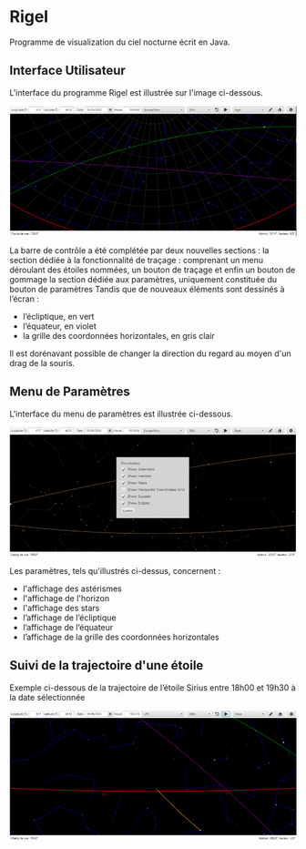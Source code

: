 # Rigel
Programme de visualization du ciel nocturne écrit en Java.

## Interface Utilisateur
L'interface du programme Rigel est illustrée sur l'image ci-dessous.

![alt text](https://github.com/ghemDD/Rigel/blob/master/Rigel/rigel_1.PNG)

La barre de contrôle a été complétée par deux nouvelles sections :
la section dédiée à la fonctionnalité de traçage : comprenant un menu déroulant des étoiles
nommées, un bouton de traçage et enfin un bouton de gommage
la section dédiée aux paramètres, uniquement constituée du bouton de paramètres
Tandis que de nouveaux éléments sont dessinés à l’écran :  
* l’écliptique, en vert  
* l’équateur, en violet  
* la grille des coordonnées horizontales, en gris clair  

Il est dorénavant possible de changer la direction du regard au moyen d'un drag de la souris.

## Menu de Paramètres

L'interface du menu de paramètres est illustrée ci-dessous.

![alt text](https://github.com/ghemDD/Rigel/blob/master/Rigel/rigel_2.PNG)

Les paramètres, tels qu'illustrés ci-dessus, concernent :  
* l'affichage des astérismes  
* l'affichage de l'horizon  
* l'affichage des stars  
* l’affichage de l’écliptique  
* l’affichage de l’équateur  
* l’affichage de la grille des coordonnées horizontales  

## Suivi de la trajectoire d'une étoile

Exemple ci-dessous de la trajectoire de l’étoile Sirius entre 18h00 et 19h30 à la date sélectionnée

![alt text](https://github.com/ghemDD/Rigel/blob/master/Rigel/rigel_3.PNG)

